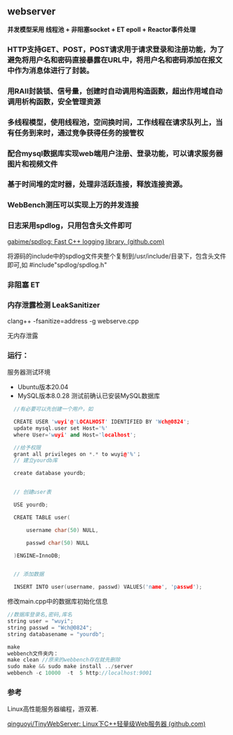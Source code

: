 ## webserver

**并发模型采用 线程池 + 非阻塞socket + ET epoll + Reactor事件处理**

### HTTP支持GET、POST，POST请求用于请求登录和注册功能，为了避免将用户名和密码直接暴露在URL中，将用户名和密码添加在报文中作为消息体进行了封装。

### 用RAII封装锁、信号量，创建时自动调用构造函数，超出作用域自动调用析构函数，安全管理资源

### 多线程模型，使用线程池，空间换时间，工作线程在请求队列上，当有任务到来时，通过竞争获得任务的接管权

### 配合mysql数据库实现web端用户**注册、登录**功能，可以请求服务器**图片和视频文件**

### 基于时间堆的定时器，处理非活跃连接，释放连接资源。

### WebBench测压可以实现**上万的并发连接**

### 日志采用spdlog，只用包含头文件即可

[gabime/spdlog: Fast C++ logging library. (github.com)](https://github.com/gabime/spdlog)

将源码的include中的spdlog文件夹整个复制到/usr/include/目录下，包含头文件即可,如 #include"spdlog/spdlog.h"

### 非阻塞 ET

### 内存泄露检测 LeakSanitizer

clang++ -fsanitize=address -g webserve.cpp

无内存泄露

### 运行：

服务器测试环境

* Ubuntu版本20.04
* MySQL版本8.0.28
  测试前确认已安装MySQL数据库

```C++
  //有必要可以先创建一个用户，如

  CREATE USER 'wuyi'@'LOCALHOST' IDENTIFIED BY 'Wch@0824';
  update mysql.user set Host='%' 
  where User='wuyi' and Host='localhost';

  //给予权限
  grant all privileges on *.* to wuyi@'%'；
  // 建立yourdb库

  create database yourdb;


  // 创建user表

  USE yourdb;

  CREATE TABLE user(

      username char(50) NULL,

      passwd char(50) NULL

  )ENGINE=InnoDB;


  // 添加数据

  INSERT INTO user(username, passwd) VALUES('name', 'passwd');

```

修改main.cpp中的数据库初始化信息

```C++
//数据库登录名,密码,库名
string user = "wuyi";
string passwd = "Wch@0824";
string databasename = "yourdb";

make
webbench文件夹内：
make clean //原来的webbench存在就先删除
sudo make && sudo make install ../server
webbench -c 10000  -t  5 http://localhost:9001

```

### 参考

Linux高性能服务器编程，游双著.

[qinguoyi/TinyWebServer: Linux下C++轻量级Web服务器 (github.com)](https://github.com/qinguoyi/TinyWebServer)
